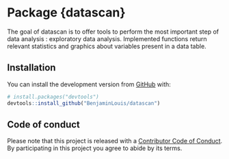 # Package {datascan}

The goal of datascan is to offer tools to perform the most important step of data analysis : exploratory data analysis. Implemented functions return relevant statistics and graphics about variables present in a data table.

## Installation

You can install the development version from [GitHub](https://github.com/) with:

``` r
# install.packages("devtools")
devtools::install_github("BenjaminLouis/datascan")
```

## Code of conduct

Please note that this project is released with a [Contributor Code of Conduct](CODE_OF_CONDUCT.md).
  By participating in this project you agree to abide by its terms.
